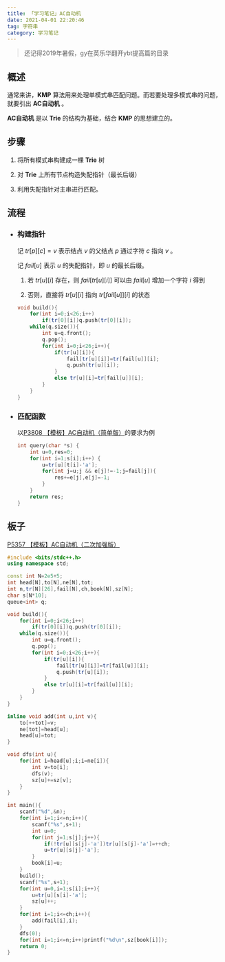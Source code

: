 ```yaml
---
title: 「学习笔记」AC自动机
date: 2021-04-01 22:20:46
tag: 字符串
category: 学习笔记
---
```

> 还记得2019年暑假，gy在英乐华翻开ybt提高篇的目录

## 概述

通常来讲，**KMP** 算法用来处理单模式串匹配问题。而若要处理多模式串的问题，就要引出 **AC自动机** 。

**AC自动机** 是以 **Trie** 的结构为基础，结合 **KMP** 的思想建立的。

## 步骤

1. 将所有模式串构建成一棵 **Trie** 树

1. 对 **Trie** 上所有节点构造失配指针（最长后缀）

1. 利用失配指针对主串进行匹配。

## 流程

- ### 构建指针

	记 $tr[p][c]=v$ 表示结点 $v$ 的父结点 $p$ 通过字符 $c$ 指向 $v$ 。
    
	记 $fail[u]$ 表示 $u$ 的失配指针，即 $u$ 的最长后缀。
   
	1. 若 $tr[u][i]$ 存在，则 $fail[tr[u][i]]$ 可以由 $fail[u]$ 增加一个字符 $i$ 得到
   
	1. 否则，直接将 $tr[u][i]$ 指向 $tr[fail[u]][i]$ 的状态 
    
	```cpp
	void build(){
		for(int i=0;i<26;i++)
			if(tr[0][i])q.push(tr[0][i]);
		while(q.size()){
			int u=q.front();
			q.pop();
			for(int i=0;i<26;i++){
				if(tr[u][i]){
					fail[tr[u][i]]=tr[fail[u]][i];
					q.push(tr[u][i]);
				}
				else tr[u][i]=tr[fail[u]][i];
			}
		}
	}
	```
- ### 匹配函数

	以[P3808 【模板】AC自动机（简单版）](https://www.luogu.com.cn/problem/P3808)的要求为例


	```cpp
	int query(char *s) {
		int u=0,res=0;
		for(int i=1;s[i];i++) {
			u=tr[u][t[i]-'a'];
			for(int j=u;j && e[j]!=-1;j=fail[j]){
				res+=e[j],e[j]=-1;
			}
		}
		return res;
	}
	```
  
## 板子

[P5357 【模板】AC自动机（二次加强版）](https://www.luogu.com.cn/problem/P5357)

```cpp
#include <bits/stdc++.h>
using namespace std;

const int N=2e5+5;
int head[N],to[N],ne[N],tot;
int n,tr[N][26],fail[N],ch,book[N],sz[N];
char s[N*10];
queue<int> q;

void build(){
	for(int i=0;i<26;i++)
		if(tr[0][i])q.push(tr[0][i]);
	while(q.size()){
		int u=q.front();
		q.pop();
		for(int i=0;i<26;i++){
			if(tr[u][i]){
				fail[tr[u][i]]=tr[fail[u]][i];
				q.push(tr[u][i]);
			}
			else tr[u][i]=tr[fail[u]][i];
		}
	}
}

inline void add(int u,int v){
	to[++tot]=v;
	ne[tot]=head[u];
	head[u]=tot;
}

void dfs(int u){
	for(int i=head[u];i;i=ne[i]){
		int v=to[i];
		dfs(v);
		sz[u]+=sz[v];
	}
}

int main(){
	scanf("%d",&n);
	for(int i=1;i<=n;i++){
		scanf("%s",s+1);
		int u=0;
		for(int j=1;s[j];j++){
			if(!tr[u][s[j]-'a'])tr[u][s[j]-'a']=++ch;
			u=tr[u][s[j]-'a'];
		}
		book[i]=u;
	}
	build();
	scanf("%s",s+1);
	for(int u=0,i=1;s[i];i++){
		u=tr[u][s[i]-'a'];
		sz[u]++;
	}
	for(int i=1;i<=ch;i++){
		add(fail[i],i);
	}
	dfs(0);
	for(int i=1;i<=n;i++)printf("%d\n",sz[book[i]]);
	return 0;
}

```
